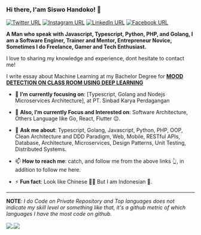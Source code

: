 ### Hi there, I'am Siswo Handoko! 🤙
[![Twitter URL](https://img.shields.io/static/v1?color=purple&label=Twitter%20&logo=twitter&logoColor=white&style=for-the-badge&message=Follow)](https://twitter.com/Hand_Tuu)
[![Instagram URL](https://img.shields.io/static/v1?color=purple&label=Instagram&logo=Instagram&logoColor=white&style=for-the-badge&message=follow)](https://www.instagram.com/mr.siswohandoko)
[![LinkedIn URL](https://img.shields.io/static/v1?color=purple&label=linkedin&logo=linkedin&logoColor=white&style=for-the-badge&message=Connect)](https://www.linkedin.com/in/siswo-handoko)
[![Facebook URL](https://img.shields.io/static/v1?color=purple&label=Facebook&logo=Facebook&logoColor=white&style=for-the-badge&message=Connect)](https://www.facebook.com/seishiroando)

**A Man who speak with Javascript, Typescript, Python, PHP, and Golang, I am a Software Enginer, Trainer and Mentor, Entrepreneur Novice, Sometimes I do Freelance, Gamer and Tech Enthusiast.**

I love to sharing my knowledge and experience, dont hesitate to contact me! 

I write essay about Machine Learning at my Bachelor Degree for [**MOOD DETECTION ON CLASS ROOM USING DEEP LEARNING**](http://repository.upi.edu/26228/)

- 🎯 **I’m currently focusing on**: [Typescript, Golang and Nodejs Microservices Architecture], at PT. Sinbad Karya Perdagangan

- 🔭 **Also, I’m currently Focus and Interested on**: Software Architecture, Others Language like Go, React, Flutter 😉.

- 💬 **Ask me about**: Typescript, Golang, Javascript, Python, PHP, OOP, Clean Architecture and DDD Paradigm, Web, Mobile, RESTful APIs, Database, Architecture, Microservices, Design Patterns, Unit Testing,  Distributed Systems.

- 📫 **How to reach me**: catch, and follow me from the above links 👆, in addition to follow me here.

- ⚡ **Fun fact**: Look like Chinese 👲🏻 But I am Indonesian 👳.

<hr/>

**NOTE**: *I do Code on Private Repository and Top languages does not indicate my skill level or something like that, it's a github metric of which languages I have the most code on github.*

<a href="https://github.com/SiswoHandoko/">
  <img align="center" src="https://github-readme-stats.vercel.app/api?username=SiswoHandoko&count_private=true&show_icons=true&theme=radical&hide_border=false" />
</a> 
<a href="https://github.com/SiswoHandoko/">
  <img align="center" src="https://github-readme-stats.vercel.app/api/top-langs/?username=SiswoHandoko&layout=compact&theme=radical&hide_border=false" />
</a>
